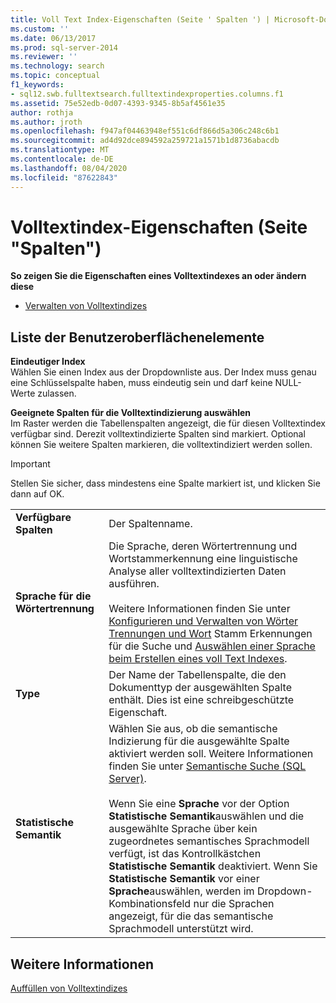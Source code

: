 ```yaml
---
title: Voll Text Index-Eigenschaften (Seite ' Spalten ') | Microsoft-Dokumentation
ms.custom: ''
ms.date: 06/13/2017
ms.prod: sql-server-2014
ms.reviewer: ''
ms.technology: search
ms.topic: conceptual
f1_keywords:
- sql12.swb.fulltextsearch.fulltextindexproperties.columns.f1
ms.assetid: 75e52edb-0d07-4393-9345-8b5af4561e35
author: rothja
ms.author: jroth
ms.openlocfilehash: f947af04463948ef551c6df866d5a306c248c6b1
ms.sourcegitcommit: ad4d92dce894592a259721a1571b1d8736abacdb
ms.translationtype: MT
ms.contentlocale: de-DE
ms.lasthandoff: 08/04/2020
ms.locfileid: "87622843"
---
```

# <a name="full-text-index-properties-columns-page"></a>Volltextindex-Eigenschaften (Seite "Spalten")
  **So zeigen Sie die Eigenschaften eines Volltextindexes an oder ändern diese**  
  
-   [Verwalten von Volltextindizes](../relational-databases/indexes/indexes.md)  
  
## <a name="ui-element-list"></a>Liste der Benutzeroberflächenelemente  
 **Eindeutiger Index**  
 Wählen Sie einen Index aus der Dropdownliste aus. Der Index muss genau eine Schlüsselspalte haben, muss eindeutig sein und darf keine NULL-Werte zulassen.  
  
 **Geeignete Spalten für die Volltextindizierung auswählen**  
 Im Raster werden die Tabellenspalten angezeigt, die für diesen Volltextindex verfügbar sind. Derezit volltextindizierte Spalten sind markiert. Optional können Sie weitere Spalten markieren, die volltextindiziert werden sollen.  
  
> [!IMPORTANT]  
>  Stellen Sie sicher, dass mindestens eine Spalte markiert ist, und klicken Sie dann auf OK.  
  
|||  
|-|-|  
|**Verfügbare Spalten**|Der Spaltenname.|  
|**Sprache für die Wörtertrennung**|Die Sprache, deren Wörtertrennung und Wortstammerkennung eine linguistische Analyse aller volltextindizierten Daten ausführen.<br /><br /> Weitere Informationen finden Sie unter [Konfigurieren und Verwalten von Wörter Trennungen und Wort](../relational-databases/search/configure-and-manage-word-breakers-and-stemmers-for-search.md) Stamm Erkennungen für die Suche und [Auswählen einer Sprache beim Erstellen eines voll Text Indexes](../relational-databases/search/choose-a-language-when-creating-a-full-text-index.md).|  
|**Type**|Der Name der Tabellenspalte, die den Dokumenttyp der ausgewählten Spalte enthält. Dies ist eine schreibgeschützte Eigenschaft.|  
|**Statistische Semantik**|Wählen Sie aus, ob die semantische Indizierung für die ausgewählte Spalte aktiviert werden soll. Weitere Informationen finden Sie unter [Semantische Suche &#40;SQL Server&#41;](../relational-databases/search/semantic-search-sql-server.md).<br /><br /> Wenn Sie eine **Sprache** vor der Option **Statistische Semantik**auswählen und die ausgewählte Sprache über kein zugeordnetes semantisches Sprachmodell verfügt, ist das Kontrollkästchen **Statistische Semantik** deaktiviert. Wenn Sie **Statistische Semantik** vor einer **Sprache**auswählen, werden im Dropdown-Kombinationsfeld nur die Sprachen angezeigt, für die das semantische Sprachmodell unterstützt wird.|  
  
## <a name="see-also"></a>Weitere Informationen  
 [Auffüllen von Volltextindizes](../relational-databases/search/populate-full-text-indexes.md)  
  
  
